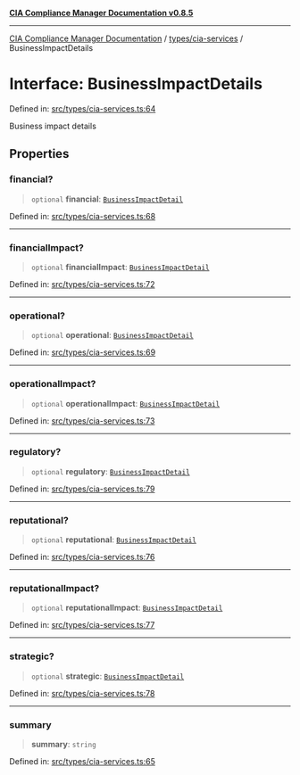 [**CIA Compliance Manager Documentation v0.8.5**](../../../README.md)

***

[CIA Compliance Manager Documentation](../../../modules.md) / [types/cia-services](../README.md) / BusinessImpactDetails

# Interface: BusinessImpactDetails

Defined in: [src/types/cia-services.ts:64](https://github.com/Hack23/cia-compliance-manager/blob/3ae0301247f765ba03c8c0fe645db4718bb8af76/src/types/cia-services.ts#L64)

Business impact details

## Properties

### financial?

> `optional` **financial**: [`BusinessImpactDetail`](BusinessImpactDetail.md)

Defined in: [src/types/cia-services.ts:68](https://github.com/Hack23/cia-compliance-manager/blob/3ae0301247f765ba03c8c0fe645db4718bb8af76/src/types/cia-services.ts#L68)

***

### financialImpact?

> `optional` **financialImpact**: [`BusinessImpactDetail`](BusinessImpactDetail.md)

Defined in: [src/types/cia-services.ts:72](https://github.com/Hack23/cia-compliance-manager/blob/3ae0301247f765ba03c8c0fe645db4718bb8af76/src/types/cia-services.ts#L72)

***

### operational?

> `optional` **operational**: [`BusinessImpactDetail`](BusinessImpactDetail.md)

Defined in: [src/types/cia-services.ts:69](https://github.com/Hack23/cia-compliance-manager/blob/3ae0301247f765ba03c8c0fe645db4718bb8af76/src/types/cia-services.ts#L69)

***

### operationalImpact?

> `optional` **operationalImpact**: [`BusinessImpactDetail`](BusinessImpactDetail.md)

Defined in: [src/types/cia-services.ts:73](https://github.com/Hack23/cia-compliance-manager/blob/3ae0301247f765ba03c8c0fe645db4718bb8af76/src/types/cia-services.ts#L73)

***

### regulatory?

> `optional` **regulatory**: [`BusinessImpactDetail`](BusinessImpactDetail.md)

Defined in: [src/types/cia-services.ts:79](https://github.com/Hack23/cia-compliance-manager/blob/3ae0301247f765ba03c8c0fe645db4718bb8af76/src/types/cia-services.ts#L79)

***

### reputational?

> `optional` **reputational**: [`BusinessImpactDetail`](BusinessImpactDetail.md)

Defined in: [src/types/cia-services.ts:76](https://github.com/Hack23/cia-compliance-manager/blob/3ae0301247f765ba03c8c0fe645db4718bb8af76/src/types/cia-services.ts#L76)

***

### reputationalImpact?

> `optional` **reputationalImpact**: [`BusinessImpactDetail`](BusinessImpactDetail.md)

Defined in: [src/types/cia-services.ts:77](https://github.com/Hack23/cia-compliance-manager/blob/3ae0301247f765ba03c8c0fe645db4718bb8af76/src/types/cia-services.ts#L77)

***

### strategic?

> `optional` **strategic**: [`BusinessImpactDetail`](BusinessImpactDetail.md)

Defined in: [src/types/cia-services.ts:78](https://github.com/Hack23/cia-compliance-manager/blob/3ae0301247f765ba03c8c0fe645db4718bb8af76/src/types/cia-services.ts#L78)

***

### summary

> **summary**: `string`

Defined in: [src/types/cia-services.ts:65](https://github.com/Hack23/cia-compliance-manager/blob/3ae0301247f765ba03c8c0fe645db4718bb8af76/src/types/cia-services.ts#L65)
